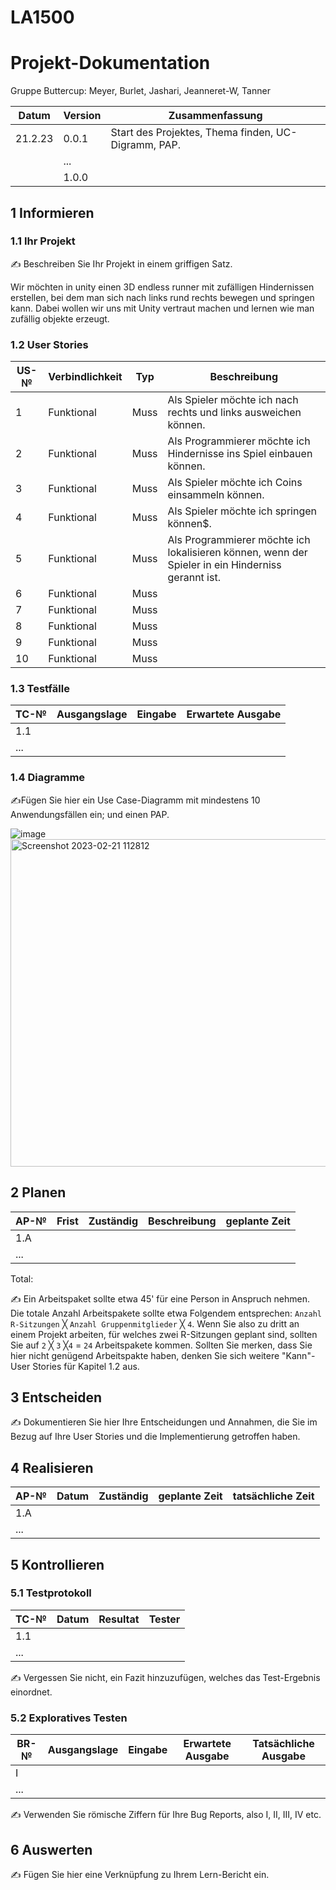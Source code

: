 # LA1500

# Projekt-Dokumentation


Gruppe Buttercup: Meyer, Burlet, Jashari, Jeanneret-W, Tanner

| Datum | Version | Zusammenfassung                                              |
| ----- | ------- | ------------------------------------------------------------ |
|   21.2.23    | 0.0.1   | Start des Projektes, Thema finden, UC-Digramm, PAP. |
|       | ...     |                                                              |
|       | 1.0.0   |                                                              |

## 1 Informieren

### 1.1 Ihr Projekt

✍️ Beschreiben Sie Ihr Projekt in einem griffigen Satz.

Wir möchten in unity einen 3D endless runner mit zufälligen Hindernissen erstellen, bei dem man sich nach links rund rechts bewegen und springen kann.
Dabei wollen wir uns mit Unity vertraut machen und lernen wie man zufällig objekte erzeugt.

### 1.2 User Stories

| US-№ | Verbindlichkeit | Typ  | Beschreibung                       |
| ---- | --------------- | ---- | ---------------------------------- |
| 1    |    Funktional   | Muss     | Als Spieler möchte ich nach rechts und links ausweichen können. |
| 2    |     Funktional  |  Muss     | Als Programmierer möchte ich Hindernisse ins Spiel einbauen können. |
| 3    |     Funktional  |  Muss     | Als Spieler möchte ich Coins einsammeln können. |
| 4    |     Funktional  |  Muss     | Als Spieler möchte ich springen können$. |
| 5    |     Funktional  |   Muss    | Als Programmierer möchte ich lokalisieren können, wenn der Spieler in ein Hinderniss gerannt ist. |
| 6    |    Funktional   |   Muss    |  |
| 7    |  Funktional     |   Muss    |  |
| 8    | Funktional      |   Muss    | |
| 9    | Funktional      |   Muss    | |
| 10   |  Funktional     |   Muss    |  |


### 1.3 Testfälle

| TC-№ | Ausgangslage | Eingabe | Erwartete Ausgabe |
| ---- | ------------ | ------- | ----------------- |
| 1.1  |              |         |                   |
| ...  |              |         |                   |



### 1.4 Diagramme

✍️Fügen Sie hier ein Use Case-Diagramm mit mindestens 10 Anwendungsfällen ein; und einen PAP.

![image](https://user-images.githubusercontent.com/77541325/220318069-c8561ee2-01ac-41a6-acfa-016a0bde5364.png)
<img width="524" alt="Screenshot 2023-02-21 112812" src="https://user-images.githubusercontent.com/77541325/220322305-bc36ddb9-ab7b-423f-b622-cfc0fddd0e40.png">


## 2 Planen

| AP-№ | Frist | Zuständig | Beschreibung | geplante Zeit |
| ---- | ----- | --------- | ------------ | ------------- |
| 1.A  |       |           |              |               |
| ...  |       |           |              |               |

Total: 



✍️ Ein Arbeitspaket sollte etwa 45' für eine Person in Anspruch nehmen. Die totale Anzahl Arbeitspakete sollte etwa Folgendem entsprechen: `Anzahl R-Sitzungen` ╳ `Anzahl Gruppenmitglieder` ╳ `4`. Wenn Sie also zu dritt an einem Projekt arbeiten, für welches zwei R-Sitzungen geplant sind, sollten Sie auf `2` ╳ `3` ╳`4` = `24` Arbeitspakete kommen. Sollten Sie merken, dass Sie hier nicht genügend Arbeitspakte haben, denken Sie sich weitere "Kann"-User Stories für Kapitel 1.2 aus.

## 3 Entscheiden

✍️ Dokumentieren Sie hier Ihre Entscheidungen und Annahmen, die Sie im Bezug auf Ihre User Stories und die Implementierung getroffen haben.

## 4 Realisieren

| AP-№ | Datum | Zuständig | geplante Zeit | tatsächliche Zeit |
| ---- | ----- | --------- | ------------- | ----------------- |
| 1.A  |       |           |               |                   |
| ...  |       |           |               |                   |



## 5 Kontrollieren

### 5.1 Testprotokoll

| TC-№ | Datum | Resultat | Tester |
| ---- | ----- | -------- | ------ |
| 1.1  |       |          |        |
| ...  |       |          |        |

✍️ Vergessen Sie nicht, ein Fazit hinzuzufügen, welches das Test-Ergebnis einordnet.

### 5.2 Exploratives Testen

| BR-№ | Ausgangslage | Eingabe | Erwartete Ausgabe | Tatsächliche Ausgabe |
| ---- | ------------ | ------- | ----------------- | -------------------- |
| I    |              |         |                   |                      |
| ...  |              |         |                   |                      |

✍️ Verwenden Sie römische Ziffern für Ihre Bug Reports, also I, II, III, IV etc.

## 6 Auswerten

✍️ Fügen Sie hier eine Verknüpfung zu Ihrem Lern-Bericht ein.
